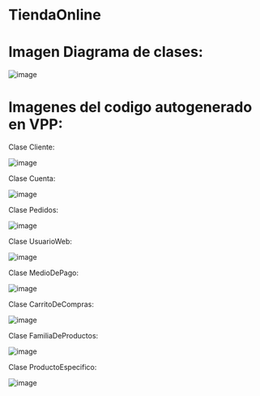 # TiendaOnline

# Imagen Diagrama de clases:
![image](https://github.com/oruava/TiendaOnline/assets/138495779/b9e30aa9-ab90-4eb3-9d48-3f9b9dcb4cb6)

# Imagenes del codigo autogenerado en VPP:
Clase Cliente: 

![image](https://github.com/oruava/TiendaOnline/assets/138495779/5d0a2089-3ece-4b1d-893a-6bf62f5b62a6)

Clase Cuenta:

![image](https://github.com/oruava/TiendaOnline/assets/138495779/f6e3b3b8-9fb6-47bc-ad96-fa8b996b0903)

Clase Pedidos:

![image](https://github.com/oruava/TiendaOnline/assets/138495779/45ab88ef-ca3a-4fa7-b534-73f7c7d43f49)

Clase UsuarioWeb:  

![image](https://github.com/oruava/TiendaOnline/assets/138495779/46d362a4-2b86-47e5-9d91-82e2d02dea6a)

Clase MedioDePago:

![image](https://github.com/oruava/TiendaOnline/assets/138495779/9943b2c3-16e4-4fe4-8442-93f9e6fe68ed)

Clase CarritoDeCompras:

![image](https://github.com/oruava/TiendaOnline/assets/138495779/78b3a47c-9130-4822-a0fc-2ad4b6a345f0)

Clase FamiliaDeProductos:

![image](https://github.com/oruava/TiendaOnline/assets/138495779/edf97b13-98a9-4773-9f0a-a8b7ba548e4d)

Clase ProductoEspecifico:

![image](https://github.com/oruava/TiendaOnline/assets/138495779/766e2791-4600-408c-9fdc-2a52fbec420f)
